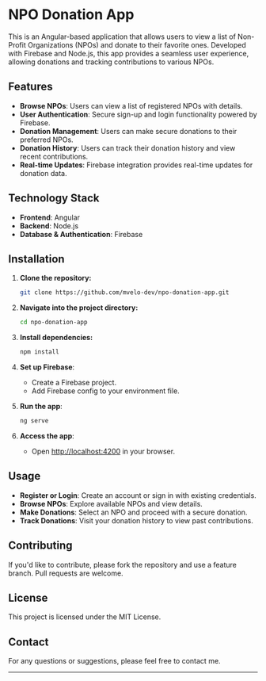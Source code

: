 # NPO Donation App

This is an Angular-based application that allows users to view a list of Non-Profit Organizations (NPOs) and donate to their favorite ones. Developed with Firebase and Node.js, this app provides a seamless user experience, allowing donations and tracking contributions to various NPOs.

## Features

- **Browse NPOs**: Users can view a list of registered NPOs with details.
- **User Authentication**: Secure sign-up and login functionality powered by Firebase.
- **Donation Management**: Users can make secure donations to their preferred NPOs.
- **Donation History**: Users can track their donation history and view recent contributions.
- **Real-time Updates**: Firebase integration provides real-time updates for donation data.

## Technology Stack

- **Frontend**: Angular
- **Backend**: Node.js
- **Database & Authentication**: Firebase

## Installation

1. **Clone the repository:**
   ```bash
   git clone https://github.com/mvelo-dev/npo-donation-app.git
   ```
2. **Navigate into the project directory:**
   ```bash
   cd npo-donation-app
   ```
3. **Install dependencies:**
   ```bash
   npm install
   ```

4. **Set up Firebase**:
   - Create a Firebase project.
   - Add Firebase config to your environment file.

5. **Run the app**:
   ```bash
   ng serve
   ```

6. **Access the app**:
   - Open [http://localhost:4200](http://localhost:4200) in your browser.

## Usage

- **Register or Login**: Create an account or sign in with existing credentials.
- **Browse NPOs**: Explore available NPOs and view details.
- **Make Donations**: Select an NPO and proceed with a secure donation.
- **Track Donations**: Visit your donation history to view past contributions.

## Contributing

If you'd like to contribute, please fork the repository and use a feature branch. Pull requests are welcome.

## License

This project is licensed under the MIT License.

## Contact

For any questions or suggestions, please feel free to contact me.

---

